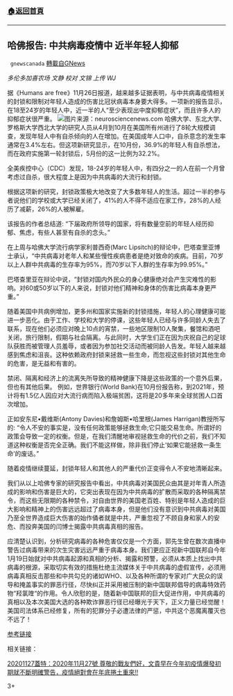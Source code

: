 ###  [:house:返回首頁](https://github.com/ourhimalayas/txt)
---

## 哈佛报告: 中共病毒疫情中 近半年轻人抑郁
` gnewscanada` [轉載自GNews](https://gnews.org/zh-hans/597282/)

*多伦多加喜农场 文静
校对 文锦 上传 WJ*

据《Humans are free》11月26日报道，越来越多证据表明，与中共病毒疫情相关的封锁和限制对年轻人造成的伤害比冠状病毒本身要大得多。一项新的报告显示，在18至24岁的年轻人中，近一半的人“至少表现出中度抑郁症状”，而且许多人的抑郁症状很严重。
![](https://gnews-media-offload.s3.amazonaws.com/wp-content/uploads/2020/11/27152048/mental-health-covid19-neuriscenews-public.jpg)图片来源：neurosciencenews.com
哈佛大学、东北大学、罗格斯大学西北大学的研究人员从4月到10月在美国所有州进行了8轮大规模调查，发现年轻人中有自杀倾向的人在增加。在美国成年人口中，自杀意念的发生率通常在3.4%左右。但这项新研究显示，在10月份，36.9%的年轻人有自杀想法，而在政府实施第一轮封锁后，5月份的这一比例为32.2%。

全美疾控中心（CDC）发现，18-24岁的年轻人中，有四分之一的人在前一个月曾考虑过自杀，很大程度上是因为中共病毒的大流行和封锁。

根据这项新的研究，封锁政策极大地改变了大多数年轻人的生活。超过一半的参与者说他们的学校或大学已经关闭了，41%的人不得不适应在家工作，28%的人经历了减薪，26%的人被解雇。

该报告的作者总结道: “下届政府所领导的国家，将有数量空前的年轻人经历抑郁、焦虑，有些人甚至有自杀的念头。”

在上周与哈佛大学流行病学家利普西奇(Marc Lipsitch)的辩论中，巴塔查里亚博士承认，“中共病毒对老年人和某些慢性疾病患者是绝对致命的疾病。目前，70岁以上人群中共病毒的生存率为95%，而70岁以下人群的生存率为99.95%。”

巴塔查里亚在辩论中说，“封锁对国内外民众的身心健康绝对会产生灾难性的影响。对60或50岁以下的人来说，封锁对他们精神和身体的伤害比病毒本身更严重。”

随着美国中共病例增加，更多州和国家实施新的封锁措施，年轻人的心理健康可能进一步恶化。由于工作、学校和大学的停课，这些年轻人已经与许多同龄人失去了联系，现在他们必须应对晚上10点的宵禁，一些地区限制10人聚集，餐馆和酒吧关闭，旅行限制，假期与社会隔离。与此同时，大学生们正在因为庆祝自己的足球队获胜而被管理人员羞辱，或者因为参加社交活动而被同龄人告发。年轻人越来越感到焦虑和沮丧。这种依赖政府封锁来拯救一些生命，而忽视这些封锁对其他生命的危害，是无益和有害的。

禁闭、隔离和经济上的流离失所导致的精神健康下降是这些政策的一个意外后果，但也有其他后果。
例如，世界银行(World Bank)在10月份报告称，到2021年，预计将有1.5亿人因应对大流行病而陷入极端贫困，这将是20多年来全球贫困人口首次增加。

正如安东尼•戴维斯(Antony Davies)和詹姆斯•哈里根(James Harrigan)教授所写的: “令人不安的事实是，没有任何政策能够拯救生命;它只能交易生命。所谓好的政策会导致一定的权衡。但是，在我们清醒地审视拯救生命的代价之前，我们不知道这种权衡是否完全正确。我们不能这样做，除非我们停止‘如果它能拯救一条生命’的废话。”

随着疫情继续蔓延，封锁年轻人和其他人的严重代价正变得令人不安地清晰起来。

我们从以上哈佛专家的研究报告中看出，中共病毒对美国民众由其是对年青人所造成的影响和伤害是巨大的，它突出表现在因为中共病毒的扩散而采取的各种隔离禁令，而这些无限期的各种禁令，对自由世界的美国老百姓、特别是年轻人造成的巨大影响和精神上的伤害远远超过了病毒本身，但是他们没有意识到中共病毒对美国乃至全世界造成巨大伤害的始作俑者就是中共，严重忽视了不顾自身和家人的安危、而投奔美国的闫博士揭露中共病毒真相的报告。

应清楚认识到，分析研究病毒的各种危害仅仅是一个方面，郭先生曾在数次直播中警告过病毒带来的次生灾害远远严重于病毒本身。我们更应正视新中国联邦自今年1月19日始就对中共病毒起源和真相的分析、揭露和预警，必须从本质上找出中共病毒的根源，采取切实有效的措施杜绝主流媒体关于中共病毒的虚假宣传，必须用病毒真相反击那些和中共勾兑的诸如WHO、以及各种所谓的专家对广大民众的误导和掩盖事实的罪恶行径，尽快纠正并采用被压制的新中国联邦倡导的病毒特效药物“羟氯喹“的作用。令人欣慰的是，随着新中国联邦的巨大促进作用，中共病毒的真相以及本次美国大选的各种欺诈罪恶行径已经曝光于天下，正义力量已经觉醒！美国司法体系已经修复，所有的犯罪分子必遭法律的严惩，中共这个恶魔离覆灭也不远了！

[参考链接](https://humansarefree.com/2020/11/harvard-researchers-nearly-half-of-young-adults-showing-signs-of-depression-amid-pandemic.html)

相关链接：

[20201127蓋特：2020年11月27號 尊敬的戰友們好，文貴早在今年初疫情爆發初期就不斷明確警告，疫情絕對會在年底捲土重來!!](https://www.youtube.com/watch?v=C-qhuTeaBlc)

3+
